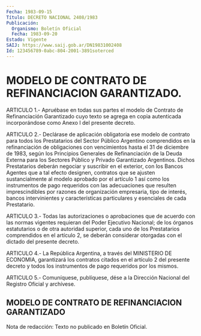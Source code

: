 ```yaml
---
Fecha: 1983-09-15
Título: DECRETO NACIONAL 2408/1983
Publicación:
  Organismo: Boletín Oficial
  Fecha: 1983-09-20
Estado: Vigente
SAIJ: https://www.saij.gob.ar/DN19831002408
Id: 123456789-0abc-804-2001-3891soterced
---
```

# MODELO DE CONTRATO DE REFINANCIACION GARANTIZADO.

<a id="1"></a>
ARTICULO  1.-  Apruébase  en todas sus partes el modelo de Contrato de  Refinanciación  Garantizado  cuyo  texto  se  agrega  en  copia autenticada incorporándose  como  Anexo  I  del  presente  decreto.

<a id="2"></a>
ARTICULO  2.-  Declárase  de  aplicación  obligatoria ese modelo de contrato para todos los Prestatarios del Sector  Público  Argentino comprendidos  en la refinanciación de obligaciones con vencimientos hasta el 31 de  diciembre  de  1983, según los Principios Generales de Refinanciación de la Deuda Externa  para  los Sectores Público y Privado   Garantizado  Argentinos.  Dichos  Prestatarios    deberán negociar y  suscribir  en el exterior, con los Bancos Agentes que a tal efecto designen, contratos  que  se  ajusten sustancialmente al modelo  aprobado  por el artículo 1 así como  los  instrumentos  de pago requeridos con  las  adecuaciones que resulten imprescindibles por razones de organización  empresaria,  tipo  de  interés, bancos intervinientes y características particulares y esenciales  de cada Prestatario.

<a id="3"></a>
ARTICULO  3.-  Todas  las  autorizaciones  o  aprobaciones que  de acuerdo  con  las  normas  vigentes  requieran  del Poder Ejecutivo Nacional;    de  los  órganos  estatutarios  o  de  otra  autoridad superior, cada  uno de los Prestatarios comprendidos en el artículo 2, se deberán considerar  otorgadas  con  el  dictado  del presente decreto.

<a id="4"></a>
ARTICULO  4.-  La  República  Argentina, a través del MINISTERIO DE ECONOMIA, garantizará los contratos  citados  en  el artículo 2 del presente  decreto  y todos los instrumentos de pago requeridos  por los mismos.

<a id="5"></a>
ARTICULO  5.- Comuníquese, publíquese, dése a la Dirección Nacional del Registro Oficial y archívese.

## MODELO DE CONTRATO DE REFINANCIACION GARANTIZADO

<a id="1"></a>
Nota de redacción: Texto no publicado en Boletín Oficial.